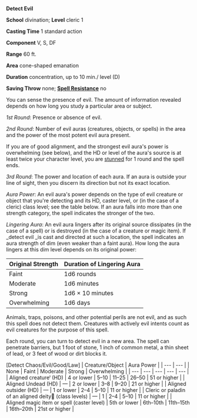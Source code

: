  **Detect Evil**

**School** divination; **Level** cleric 1

**Casting Time** 1 standard action

**Component** V, S, DF

**Range** 60 ft.

**Area** cone-shaped emanation

**Duration** concentration, up to 10 min./ level (D)

**Saving Throw** none; **[Spell Resistance](../glossary#_spell-resistance)** no

You can sense the presence of evil. The amount of information revealed depends on how long you study a particular area or subject.

_1st Round_: Presence or absence of evil.

_2nd Round_: Number of evil auras (creatures, objects, or spells) in the area and the power of the most potent evil aura present.

If you are of good alignment, and the strongest evil aura's power is overwhelming (see below), and the HD or level of the aura's source is at least twice your character level, you are [stunned](../glossary#_stunned) for 1 round and the spell ends.

_3rd Round_: The power and location of each aura. If an aura is outside your line of sight, then you discern its direction but not its exact location.

_Aura Power_: An evil aura's power depends on the type of evil creature or object that you're detecting and its HD, caster level, or (in the case of a cleric) class level; see the table below. If an aura falls into more than one strength category, the spell indicates the stronger of the two.

_Lingering Aura_: An evil aura lingers after its original source dissipates (in the case of a spell) or is destroyed (in the case of a creature or magic item). If _detect evil _is cast and directed at such a location, the spell indicates an aura strength of dim (even weaker than a faint aura). How long the aura lingers at this dim level depends on its original power:

| Original Strength | Duration of Lingering Aura |
| --- | --- |
| Faint | 1d6 rounds |
| Moderate | 1d6 minutes |
| Strong | 1d6 × 10 minutes |
| Overwhelming | 1d6 days |

Animals, traps, poisons, and other potential perils are not evil, and as such this spell does not detect them. Creatures with actively evil intents count as evil creatures for the purpose of this spell.

Each round, you can turn to detect evil in a new area. The spell can penetrate barriers, but 1 foot of stone, 1 inch of common metal, a thin sheet of lead, or 3 feet of wood or dirt blocks it.

[Detect Chaos/Evil/Good/Law]
| Creature/Object | Aura Power |
| --- | --- |
| None | Faint | Moderate | Strong | Overwhelming |
| --- | --- | --- | --- | --- |
| Aligned creatureⁱ (HD) | 4 or lower | 5–10 | 11–25 | 26–50 | 51 or higher |
| Aligned Undead (HD) | — | 2 or lower | 3–8 | 9–20 | 21 or higher |
| Aligned outsider (HD) | — | 1 or lower | 2–4 | 5–10 | 11 or higher |
| Cleric or paladin of an aligned deity⁲ (class levels) | — | 1 | 2–4 | 5–10 | 11 or higher |
| Aligned magic item or spell (caster level) | 5th or lower | 6th–10th | 11th–15th | 16th–20th | 21st or higher |


